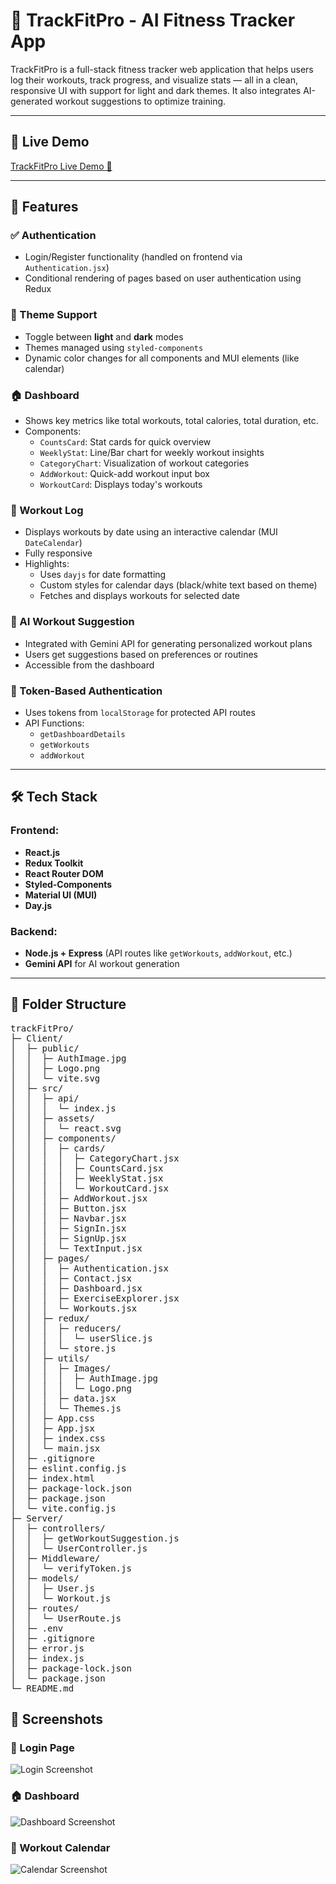 # 💪 TrackFitPro - AI Fitness Tracker App

TrackFitPro is a full-stack fitness tracker web application that helps users log their workouts, track progress, and visualize stats — all in a clean, responsive UI with support for light and dark themes. It also integrates AI-generated workout suggestions to optimize training.

---

## 🚀 Live Demo

[TrackFitPro Live Demo 🚀](https://fittrackpro-2.netlify.app/)

---

## 🚀 Features

### ✅ Authentication
- Login/Register functionality (handled on frontend via `Authentication.jsx`)
- Conditional rendering of pages based on user authentication using Redux

### 🎨 Theme Support
- Toggle between **light** and **dark** modes
- Themes managed using `styled-components`
- Dynamic color changes for all components and MUI elements (like calendar)

### 🏠 Dashboard
- Shows key metrics like total workouts, total calories, total duration, etc.
- Components:
  - `CountsCard`: Stat cards for quick overview
  - `WeeklyStat`: Line/Bar chart for weekly workout insights
  - `CategoryChart`: Visualization of workout categories
  - `AddWorkout`: Quick-add workout input box
  - `WorkoutCard`: Displays today's workouts

### 📆 Workout Log
- Displays workouts by date using an interactive calendar (MUI `DateCalendar`)
- Fully responsive
- Highlights:
  - Uses `dayjs` for date formatting
  - Custom styles for calendar days (black/white text based on theme)
  - Fetches and displays workouts for selected date

### 🤖 AI Workout Suggestion
- Integrated with Gemini API for generating personalized workout plans
- Users get suggestions based on preferences or routines
- Accessible from the dashboard

### 🔐 Token-Based Authentication
- Uses tokens from `localStorage` for protected API routes
- API Functions:
  - `getDashboardDetails`
  - `getWorkouts`
  - `addWorkout`

---

## 🛠 Tech Stack

### Frontend:
- **React.js**
- **Redux Toolkit**
- **React Router DOM**
- **Styled-Components**
- **Material UI (MUI)**
- **Day.js**

### Backend:
- **Node.js + Express** (API routes like `getWorkouts`, `addWorkout`, etc.)
- **Gemini API** for AI workout generation

---

## 📁 Folder Structure
<pre lang="markdown">
trackFitPro/
├─ Client/
│  ├─ public/
│  │  ├─ AuthImage.jpg
│  │  ├─ Logo.png
│  │  └─ vite.svg
│  ├─ src/
│  │  ├─ api/
│  │  │  └─ index.js
│  │  ├─ assets/
│  │  │  └─ react.svg
│  │  ├─ components/
│  │  │  ├─ cards/
│  │  │  │  ├─ CategoryChart.jsx
│  │  │  │  ├─ CountsCard.jsx
│  │  │  │  ├─ WeeklyStat.jsx
│  │  │  │  └─ WorkoutCard.jsx
│  │  │  ├─ AddWorkout.jsx
│  │  │  ├─ Button.jsx
│  │  │  ├─ Navbar.jsx
│  │  │  ├─ SignIn.jsx
│  │  │  ├─ SignUp.jsx
│  │  │  └─ TextInput.jsx
│  │  ├─ pages/
│  │  │  ├─ Authentication.jsx
│  │  │  ├─ Contact.jsx
│  │  │  ├─ Dashboard.jsx
│  │  │  ├─ ExerciseExplorer.jsx
│  │  │  └─ Workouts.jsx
│  │  ├─ redux/
│  │  │  ├─ reducers/
│  │  │  │  └─ userSlice.js
│  │  │  └─ store.js
│  │  ├─ utils/
│  │  │  ├─ Images/
│  │  │  │  ├─ AuthImage.jpg
│  │  │  │  └─ Logo.png
│  │  │  ├─ data.jsx
│  │  │  └─ Themes.js
│  │  ├─ App.css
│  │  ├─ App.jsx
│  │  ├─ index.css
│  │  └─ main.jsx
│  ├─ .gitignore
│  ├─ eslint.config.js
│  ├─ index.html
│  ├─ package-lock.json
│  ├─ package.json
│  └─ vite.config.js
├─ Server/
│  ├─ controllers/
│  │  ├─ getWorkoutSuggestion.js
│  │  └─ UserController.js
│  ├─ Middleware/
│  │  └─ verifyToken.js
│  ├─ models/
│  │  ├─ User.js
│  │  └─ Workout.js
│  ├─ routes/
│  │  └─ UserRoute.js
│  ├─ .env
│  ├─ .gitignore
│  ├─ error.js
│  ├─ index.js
│  ├─ package-lock.json
│  └─ package.json
└─ README.md
</pre>

## 📸 Screenshots

### 🔐 Login Page
![Login Screenshot](./Client/public/AuthImage.jpg)

### 🏠 Dashboard
![Dashboard Screenshot](./Client/src/utils/Images/Logo.png) <!-- Replace with actual dashboard image -->

### 📆 Workout Calendar
![Calendar Screenshot](./Client/src/assets/react.svg) <!-- Replace with actual calendar image -->
